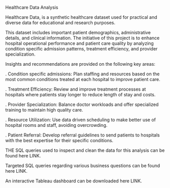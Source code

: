 Healthcare Data Analysis

Healthcare Data, is a synthetic healthcare dataset used for practical and diverse data for educational and research purposes.

This dataset includes important patient demographics, administrative details, and clinical information. The initiative of this project is to enhance hospital operational performance and patient care quality by analyzing condition specific admission patterns, treatment efficiency, and provider specialization. 

Insights and recommendations are provided on the following key areas:

. Condition specific admissions:
Plan staffing and resources based on the most common conditions treated at each hospital to improve patient care.

. Treatment Efficiency:
Review and improve treatment processes at hospitals where patients stay longer to reduce length of stay and costs.

. Provider Specialization:
Balance doctor workloads and offer specialized training to maintain high quality care.

. Resource Utilization:
Use data driven scheduling to make better use of hospital rooms and staff, avoiding overcrowding.

. Patient Referral:
Develop referral guidelines to send patients to hospitals with the best expertise for their specific conditions.

THE SQL queries used to inspect and clean the data for this analysis can be found here LINK.

Targeted SQL queries regarding various business questions can be found here LINK.

An interactive Tableau dashboard can be downloaded here LINK.
